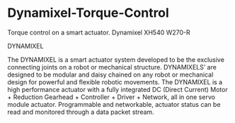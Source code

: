 # Dynamixel-Torque-Control
Torque control on a smart actuator. Dynamixel XH540 W270-R


DYNAMIXEL

The DYNAMIXEL is a smart actuator system developed to be the exclusive connecting joints on a robot or mechanical structure. DYNAMIXELS’ are designed to be modular and daisy chained on any robot or mechanical design for powerful and flexible robotic movements. The DYNAMIXEL is a high performance actuator with a fully integrated DC (Direct Current) Motor + Reduction Gearhead + Controller + Driver + Network, all in one servo module actuator. 
Programmable and networkable, actuator status can be read and monitored through a data packet stream. 
